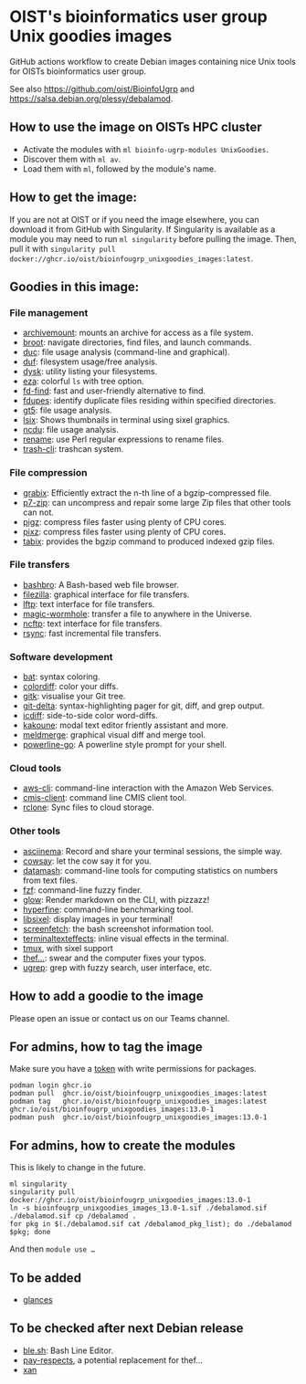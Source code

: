 OIST's bioinformatics user group Unix goodies images
====================================================

GitHub actions workflow to create Debian images containing nice Unix tools for
OISTs bioinformatics user group.

See also <https://github.com/oist/BioinfoUgrp> and
<https://salsa.debian.org/plessy/debalamod>.

## How to use the image on OISTs HPC cluster

 - Activate the modules with `ml bioinfo-ugrp-modules UnixGoodies`.
 - Discover them with `ml av`.
 - Load them with `ml`, followed by the module's name.  

## How to get the image:

If you are not at OIST or if you need the image elsewhere, you can download
it from GitHub with Singularity.  If Singularity is available as a module you
may need to run `ml singularity` before pulling the image.  Then, pull it with
`singularity pull docker://ghcr.io/oist/bioinfougrp_unixgoodies_images:latest`.

## Goodies in this image:

### File management

 - [archivemount](https://github.com/cybernoid/archivemount): mounts an archive for access as a file system.
 - [broot](https://dystroy.org/broot/): navigate directories, find files, and launch commands.
 - [duc](https://duc.zevv.nl/): file usage analysis (command-line and graphical).
 - [duf](https://github.com/muesli/duf): filesystem usage/free analysis.
 - [dysk](https://github.com/Canop/dysk): utility listing your filesystems.
 - [eza](https://eza.rocks/): colorful `ls` with tree option.
 - [fd-find](https://github.com/sharkdp/fd): fast and user-friendly alternative to find.
 - [fdupes](https://github.com/adrianlopezroche/fdupes): identify duplicate files residing within specified directories.
 - [gt5](https://gt5.sourceforge.net/): file usage analysis.
 - [lsix](https://github.com/hackerb9/lsix): Shows thumbnails in terminal using sixel graphics.
 - [ncdu](https://dev.yorhel.nl/ncdu): file usage analysis.
 - [rename](https://metacpan.org/dist/File-Rename): use Perl regular expressions to rename files.
 - [trash-cli](https://github.com/andreafrancia/trash-cli): trashcan system.

### File compression

 - [grabix](https://github.com/arq5x/grabix): Efficiently extract the n-th line of a bgzip-compressed file.
 - [p7-zip](https://sourceforge.net/projects/p7zip/): can uncompress and repair some large Zip files that other tools can not.
 - [pigz](http://zlib.net/pigz/): compress files faster using plenty of CPU cores.
 - [pixz](https://github.com/vasi/pixz): compress files faster using plenty of CPU cores.
 - [tabix](https://github.com/samtools/htslib): provides the bgzip command to produced indexed gzip files.

### File transfers

 - [bashbro](https://github.com/victrixsoft/bashbro): A Bash-based web file browser.
 - [filezilla](https://filezilla-project.org/): graphical interface for file transfers.
 - [lftp](https://lftp.yar.ru/): text interface for file transfers.
 - [magic-wormhole](https://github.com/magic-wormhole/magic-wormhole): transfer a file to anywhere in the Universe.
 - [ncftp](http://www.ncftpd.com/ncftp/): text interface for file transfers.
 - [rsync](https://rsync.samba.org/): fast incremental file transfers.

### Software development

 - [bat](https://github.com/sharkdp/bat): syntax coloring.
 - [colordiff](https://www.colordiff.org/): color your diffs.
 - [gitk](https://git-scm.com/docs/gitk): visualise your Git tree.
 - [git-delta](https://github.com/dandavison/delta): syntax-highlighting pager for git, diff, and grep output.
 - [icdiff](https://www.jefftk.com/icdiff): side-to-side color word-diffs.
 - [kakoune](http://kakoune.org/): modal text editor friently assistant and more.
 - [meldmerge](https://meldmerge.org/): graphical visual diff and merge tool.
 - [powerline-go](https://github.com/justjanne/powerline-go): A powerline style prompt for your shell.

### Cloud tools

 - [aws-cli](https://github.com/aws/aws-cli): command-line interaction with the Amazon Web Services.
 - [cmis-client](https://github.com/tdf/libcmis): command line CMIS client tool.
 - [rclone](https://rclone.org/): Sync files to cloud storage.

### Other tools

 - [asciinema](https://asciinema.org/): Record and share your terminal sessions, the simple way.
 - [cowsay](https://web.archive.org/web/20071026043648/http://www.nog.net/~tony/warez/cowsay.shtml): let the cow say it for you.
 - [datamash](https://www.gnu.org/software/datamash/): command-line tools for computing statistics on numbers from text files.
 - [fzf](https://junegunn.github.io/fzf/): command-line fuzzy finder.
 - [glow](https://github.com/charmbracelet/glow): Render markdown on the CLI, with pizzazz!
 - [hyperfine](https://github.com/sharkdp/hyperfine): command-line benchmarking tool.
 - [libsixel](https://saitoha.github.io/libsixel/): display images in your terminal!
 - [screenfetch](https://github.com/KittyKatt/screenFetch): the bash screenshot information tool.
 - [terminaltexteffects](https://chrisbuilds.github.io/terminaltexteffects/appguide/): inline visual effects in the terminal.
 - [tmux](https://github.com/tmux/tmux/), with sixel support
 - [thef...](https://github.com/nvbn/thefuck): swear and the computer fixes your typos.
 - [ugrep](https://ugrep.com/): grep with fuzzy search, user interface, etc.

## How to add a goodie to the image

Please open an issue or contact us on our Teams channel.

## For admins, how to tag the image

Make sure you have a
[token](https://docs.github.com/en/authentication/keeping-your-account-and-data-secure/creating-a-personal-access-token)
with write permissions for packages.

```
podman login ghcr.io
podman pull  ghcr.io/oist/bioinfougrp_unixgoodies_images:latest
podman tag   ghcr.io/oist/bioinfougrp_unixgoodies_images:latest ghcr.io/oist/bioinfougrp_unixgoodies_images:13.0-1
podman push  ghcr.io/oist/bioinfougrp_unixgoodies_images:13.0-1
```

## For admins, how to create the modules

This is likely to change in the future.

```
ml singularity
singularity pull docker://ghcr.io/oist/bioinfougrp_unixgoodies_images:13.0-1
ln -s bioinfougrp_unixgoodies_images_13.0-1.sif ./debalamod.sif
./debalamod.sif cp /debalamod .
for pkg in $(./debalamod.sif cat /debalamod_pkg_list); do ./debalamod $pkg; done
```

And then `module use …`

## To be added

 - [glances](https://nicolargo.github.io/glances/)

## To be checked after next Debian release

 - [ble.sh](https://github.com/akinomyoga/ble.sh): Bash Line Editor.
 - [pay-respects](https://github.com/iffse/pay-respects), a potential replacement for thef…
 - [xan](https://github.com/medialab/xan)
